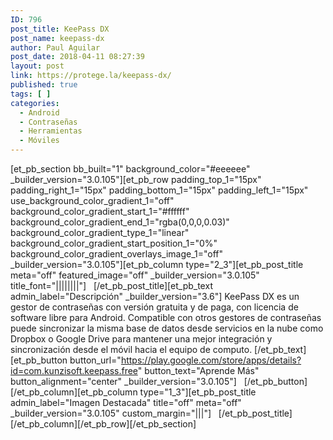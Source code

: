 ```yaml
---
ID: 796
post_title: KeePass DX
post_name: keepass-dx
author: Paul Aguilar
post_date: 2018-04-11 08:27:39
layout: post
link: https://protege.la/keepass-dx/
published: true
tags: [ ]
categories:
  - Android
  - Contraseñas
  - Herramientas
  - Móviles
---
```

[et_pb_section bb_built="1" background_color="#eeeeee" \_builder\_version="3.0.105"][et_pb_row padding_top_1="15px" padding_right_1="15px" padding_bottom_1="15px" padding_left_1="15px" use_background_color_gradient_1="off" background_color_gradient_start_1="#ffffff" background_color_gradient_end_1="rgba(0,0,0,0.03)" background_color_gradient_type_1="linear" background_color_gradient_start_position_1="0%" background_color_gradient_overlays_image_1="off" \_builder\_version="3.0.105"][et_pb_column type="2_3"][et_pb_post_title meta="off" featured_image="off" \_builder\_version="3.0.105" title_font="||||||||"]   [/et_pb_post_title][et_pb_text admin_label="Descripción" \_builder\_version="3.6"] KeePass DX es un gestor de contraseñas con versión gratuita y de paga, con licencia de software libre para Android. Compatible con otros gestores de contraseñas puede sincronizar la misma base de datos desde servicios en la nube como Dropbox o Google Drive para mantener una mejor integración y sincronización desde el móvil hacia el equipo de computo. [/et_pb_text][et_pb_button button_url="https://play.google.com/store/apps/details?id=com.kunzisoft.keepass.free" button_text="Aprende Más" button_alignment="center" \_builder\_version="3.0.105"]   [/et_pb_button][/et_pb_column][et_pb_column type="1_3"][et_pb_post_title admin_label="Imagen Destacada" title="off" meta="off" \_builder\_version="3.0.105" custom_margin="|||"]   [/et_pb_post_title][/et_pb_column][/et_pb_row][/et_pb_section]